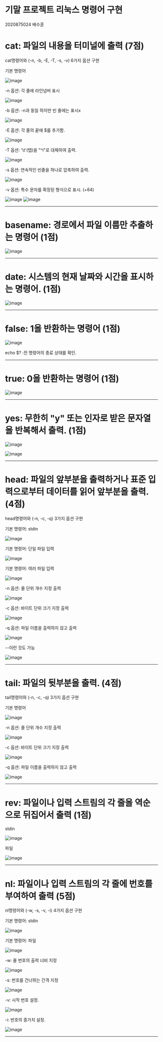 # 기말 프로젝트 리눅스 명령어 구현

2020875024 배수훈

# cat: 파일의 내용을 터미널에 출력 (7점)
cat명령어와 (-n, -b, -E, -T, -s, -v) 6가지 옵션 구현 

기본 명령어

![image](https://github.com/CodingApe9/SysP/assets/117576404/76ca99e1-9eeb-49f0-b258-5bca3fdf2366)


-n 옵션: 각 줄에 라인넘버 표시

![image](https://github.com/CodingApe9/SysP/assets/117576404/11ca82e5-1a99-4994-b67b-f6aaa2a5f98e)


-b 옵션: -n과 동일 하지만 빈 줄에는 표시x

![image](https://github.com/CodingApe9/SysP/assets/117576404/c83a9887-6499-431d-979f-f19ddee0f70b)


-E 옵션: 각 줄의 끝에 $를 추가함.

![image](https://github.com/CodingApe9/SysP/assets/117576404/6f03f062-f398-434c-8b11-cb80950cf552)


-T 옵션: '\t'(탭)을 "^I"로 대체하여 출력.

![image](https://github.com/CodingApe9/SysP/assets/117576404/c0fa2ff1-c020-4785-885e-0365d768c933)


-s 옵션: 연속적인 빈줄을 하나로 압축하여 출력.

![image](https://github.com/CodingApe9/SysP/assets/117576404/508dd49f-b09a-4f89-b430-e3afd580118e)


-v 옵션: 특수 문자를 확장된 형식으로 표시. (+64)

![image](https://github.com/CodingApe9/SysP/assets/117576404/e276190a-223d-45b9-adb0-02b214fa92a6)
![image](https://github.com/CodingApe9/SysP/assets/117576404/7d917fe4-d629-47c0-af47-e70cec823235)

---

# basename: 경로에서 파일 이름만 추출하는 명령어 (1점)

![image](https://github.com/CodingApe9/SysP/assets/117576404/729ce659-990c-4b30-aa6c-d8a90da7f279)

---

# date: 시스템의 현재 날짜와 시간을 표시하는 명령어. (1점)

![image](https://github.com/CodingApe9/SysP/assets/117576404/8ca84320-8ea8-469a-a305-225aa438bcb6)

---

# false: 1을 반환하는 명령어 (1점)

![image](https://github.com/CodingApe9/SysP/assets/117576404/b370bba4-0db4-4fff-aea1-e2c0f52f4683)

echo $? :전 명령어의 종료 상태를 확인.

---

# true: 0을 반환하는 명령어 (1점)

![image](https://github.com/CodingApe9/SysP/assets/117576404/53452334-af1e-4672-826a-bf2e82142d16)

---

# yes: 무한히 "y" 또는 인자로 받은 문자열을 반복해서 출력. (1점)

![image](https://github.com/CodingApe9/SysP/assets/117576404/962fdbee-f89a-4c97-a016-e9b5b3acfd0f)

![image](https://github.com/CodingApe9/SysP/assets/117576404/7c71e9b0-6c9e-4ce2-8568-0c89a44d5a0b)

---

# head: 파일의 앞부분을 출력하거나 표준 입력으로부터 데이터를 읽어 앞부분을 출력. (4점)
head명령어와 (-n, -c, -q) 3가지 옵션 구현 

기본 명령어: stdin

![image](https://github.com/CodingApe9/SysP/assets/117576404/6ccc06f7-2053-4474-b77b-a84987b8b869)

기본 명령어: 단일 파일 입력

![image](https://github.com/CodingApe9/SysP/assets/117576404/0d06bfdf-f853-4fd6-817b-630d1525225f)

기본 명령어: 여러 파일 입력

![image](https://github.com/CodingApe9/SysP/assets/117576404/164f08bf-5e7f-4135-b0dd-907bdee1107b)

-n 옵션: 줄 단위 개수 지정 출력

![image](https://github.com/CodingApe9/SysP/assets/117576404/14b3800c-b3ef-4e6c-b141-30306736a2f2)

-c 옵션: 바이트 단위 크기 지정 출력

![image](https://github.com/CodingApe9/SysP/assets/117576404/ac872a8f-d1ed-48a8-82b9-a55972c0b0e8)

-q 옵션: 파일 이름을 출력하지 않고 출력

![image](https://github.com/CodingApe9/SysP/assets/117576404/9c3fb30a-252b-4f01-bbf4-ef8b39b32539)

--이런 것도 가능

![image](https://github.com/CodingApe9/SysP/assets/117576404/09797d16-feb8-4fb8-9e86-3ea283a6c992)

---

# tail: 파일의 뒷부분을 출력. (4점)
tail명령어와 (-n, -c, -q) 3가지 옵션 구현 

기본 명령어

![image](https://github.com/CodingApe9/SysP/assets/117576404/c909c43f-b4b2-4d32-b88e-9a7748c4a1a0)

-n 옵션: 줄 단위 개수 지정 출력

![image](https://github.com/CodingApe9/SysP/assets/117576404/b830887a-3d3d-42f3-826c-c99771078daa)

-c 옵션: 바이트 단위 크기 지정 출력

![image](https://github.com/CodingApe9/SysP/assets/117576404/e5be49c1-83fd-49a8-8673-986c55887b1d)

-q 옵션: 파일 이름을 출력하지 않고 출력

![image](https://github.com/CodingApe9/SysP/assets/117576404/6ccdfcf0-9b29-4e09-ba6a-e5e31e2e4ade)

---

# rev: 파일이나 입력 스트림의 각 줄을 역순으로 뒤집어서 출력 (1점)

stdin

![image](https://github.com/CodingApe9/SysP/assets/117576404/0ef3188f-089f-4983-befa-48783fc58106)

파일

![image](https://github.com/CodingApe9/SysP/assets/117576404/e10e7de2-5bf5-458a-95f9-75208953e57e)

---

# nl: 파일이나 입력 스트림의 각 줄에 번호를 부여하여 출력 (5점)
nl명령어와 (-w, -s, -v, -i) 4가지 옵션 구현 

기본 명령어: stdin

![image](https://github.com/CodingApe9/SysP/assets/117576404/6b3cdb50-a654-4794-8882-c5be3e1cab5f)

기본 명령어: 파일

![image](https://github.com/CodingApe9/SysP/assets/117576404/5782f503-a389-45b0-9f1c-8352d4cc77c7)

-w: 줄 번호의 출력 너비 지정

![image](https://github.com/CodingApe9/SysP/assets/117576404/c5d53516-bbdd-41ea-b432-6fc1416f5ab0)

-s: 번호를 건너뛰는 간격 지정

![image](https://github.com/CodingApe9/SysP/assets/117576404/c94e1f94-4856-4ea6-8c03-647c88a6140d)

-v: 시작 번호 설정.

![image](https://github.com/CodingApe9/SysP/assets/117576404/a311d0af-eb12-4a2a-a5aa-118d0fe3829d)

-i: 번호의 증가치 설정.

![image](https://github.com/CodingApe9/SysP/assets/117576404/b74c0579-515e-49b9-95ab-b8e95da16721)

---
